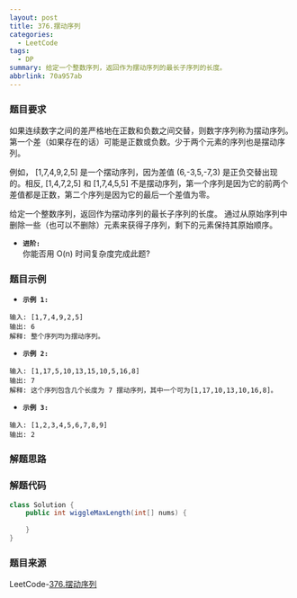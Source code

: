 ```yaml
---
layout: post
title: 376.摆动序列
categories:
  - LeetCode
tags:
  - DP
summary: 给定一个整数序列，返回作为摆动序列的最长子序列的长度。
abbrlink: 70a957ab
---
```


### 题目要求
如果连续数字之间的差严格地在正数和负数之间交替，则数字序列称为摆动序列。第一个差（如果存在的话）可能是正数或负数。少于两个元素的序列也是摆动序列。

例如， [1,7,4,9,2,5] 是一个摆动序列，因为差值 (6,-3,5,-7,3) 是正负交替出现的。相反, [1,4,7,2,5] 和 [1,7,4,5,5] 不是摆动序列，第一个序列是因为它的前两个差值都是正数，第二个序列是因为它的最后一个差值为零。

给定一个整数序列，返回作为摆动序列的最长子序列的长度。 通过从原始序列中删除一些（也可以不删除）元素来获得子序列，剩下的元素保持其原始顺序。

- **`进阶:`**  
你能否用 O(n) 时间复杂度完成此题?

### 题目示例
- **`示例 1:`**  
```
输入: [1,7,4,9,2,5]
输出: 6 
解释: 整个序列均为摆动序列。
```

- **`示例 2:`**  
```
输入: [1,17,5,10,13,15,10,5,16,8]
输出: 7
解释: 这个序列包含几个长度为 7 摆动序列，其中一个可为[1,17,10,13,10,16,8]。
```

- **`示例 3:`**  
```
输入: [1,2,3,4,5,6,7,8,9]
输出: 2
```

### 解题思路



### 解题代码
```java
class Solution {
    public int wiggleMaxLength(int[] nums) {
        
    }
}
```


### 题目来源
LeetCode-[376.摆动序列](https://leetcode-cn.com/problems/wiggle-subsequence/)
